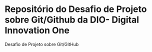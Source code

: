 <h1>Repositório do Desafio de Projeto sobre Git/Github da DIO- Digital Innovation One</h1>

Desafio de Projeto sobre Git/GitHub
